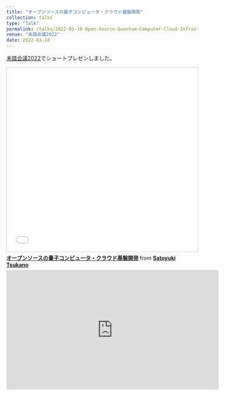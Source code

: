 ```yaml
---
title: "オープンソースの量子コンピュータ・クラウド基盤開発"
collection: talks
type: "Talk"
permalink: /talks/2022-03-10-Open-Source-Quantum-Computer-Cloud-Infrastructure-Development
venue: "未踏会議2022"
date: 2022-03-10
---
```


[未踏会議2022](https://www.ipa.go.jp/jinzai/mitou/mitoukaigi/2022/)でショートプレゼンしました。
<iframe src="//www.slideshare.net/slideshow/embed_code/key/JtnYJT4JM8IigE" width="595" height="485" frameborder="0" marginwidth="0" marginheight="0" scrolling="no" style="border:1px solid #CCC; border-width:1px; margin-bottom:5px; max-width: 100%;" allowfullscreen> </iframe> <div style="margin-bottom:5px"> <strong> <a href="//www.slideshare.net/snuffkin/ss-251322309" title="オープンソースの量子コンピュータ・クラウド基盤開発" target="_blank">オープンソースの量子コンピュータ・クラウド基盤開発</a> </strong> from <strong><a href="//www.slideshare.net/snuffkin" target="_blank">Satoyuki Tsukano</a></strong> </div>
<iframe width="560" height="315" src="https://www.youtube.com/embed/ygleFityMWs?start=3461" title="YouTube video player" frameborder="0" allow="accelerometer; autoplay; clipboard-write; encrypted-media; gyroscope; picture-in-picture; web-share" allowfullscreen></iframe>
